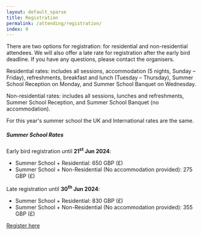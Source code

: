 ```yaml
---
layout: default_sparse
title: Registration
permalink: /attending/registration/
index: 0
---
```


There are two options for registration: for residential and non-residential attendees. We will also offer a late rate for registration after the early bird deadline. If you have any questions, please contact the organisers.

Residential rates: includes all sessions, accommodation (5 nights, Sunday – Friday), refreshments, breakfast and lunch (Tuesday – Thursday), Summer School Reception on Monday, and Summer School Banquet on Wednesday.

Non-residential rates: includes all sessions, lunches and refreshments, Summer School Reception, and Summer School Banquet (no accommodation).

For this year's summer school the UK and International rates are the same.

##### Summer School Rates
Early bird registration until **21<sup>st</sup> Jun 2024**:
- Summer School + Residential: 650 GBP (£)
- Summer School + Non-Residential (No accommodation provided): 275 GBP (£)

Late registration until **30<sup>th</sup> Jun 2024**:
- Summer School + Residential: 830 GBP (£)
- Summer School + Non-Residential (No accommodation provided): 355 GBP (£)


<a href="{{ site.payment-link }} " class="btn btn-primary" role="button">Register here</a>